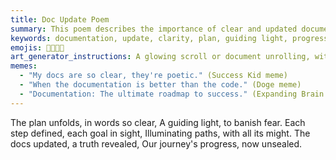 ```yaml
---
title: Doc Update Poem
summary: This poem describes the importance of clear and updated documentation as a guiding light that illuminates the project's path, defines its steps, and reveals its progress.
keywords: documentation, update, clarity, plan, guiding light, progress, journey, truth, steps, goals
emojis: 📜💡✨🚀
art_generator_instructions: A glowing scroll or document unrolling, with clear, luminous lines of text illuminating a winding path. The path leads towards a bright, distant goal. The overall feeling should be one of clarity, purpose, and the satisfaction of a well-documented journey.
memes:
  - "My docs are so clear, they're poetic." (Success Kid meme)
  - "When the documentation is better than the code." (Doge meme)
  - "Documentation: The ultimate roadmap to success." (Expanding Brain meme)
---
```

The plan unfolds, in words so clear,
A guiding light, to banish fear.
Each step defined, each goal in sight,
Illuminating paths, with all its might.
The docs updated, a truth revealed,
Our journey's progress, now unsealed.
